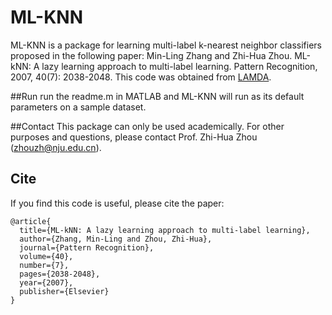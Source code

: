 # ML-KNN
ML-KNN is a package for learning multi-label k-nearest neighbor classifiers proposed in the following paper:
Min-Ling Zhang and Zhi-Hua Zhou. ML-kNN: A lazy learning approach to multi-label learning. Pattern Recognition, 2007, 40(7): 2038-2048.
This code was obtained from [LAMDA](http://www.lamda.nju.edu.cn/code_MLkNN.ashx).

##Run
run the readme.m in MATLAB and ML-KNN will run as its default parameters on a sample dataset.

##Contact
This package can only be used academically. For other purposes and questions, please contact Prof. Zhi-Hua Zhou (zhouzh@nju.edu.cn).

## Cite
If you find this code is useful, please cite the paper:
```
@article{
  title={ML-kNN: A lazy learning approach to multi-label learning},
  author={Zhang, Min-Ling and Zhou, Zhi-Hua},
  journal={Pattern Recognition},
  volume={40},
  number={7},
  pages={2038-2048},
  year={2007},
  publisher={Elsevier}
}